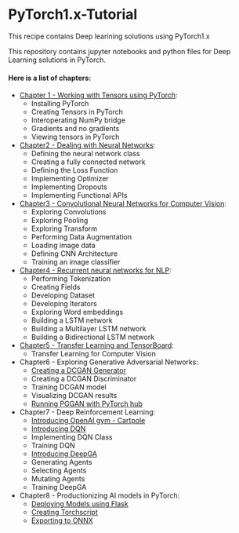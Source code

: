 # PyTorch1.x-Tutorial
This recipe contains Deep learining solutions using PyTorch1.x 

This repository contains jupyter notebooks and python files for Deep Learning solutions in PyTorch.

#### Here is a list of chapters:

* [Chapter 1 - Working with Tensors using PyTorch](Chapter1%20-%20Working%20with%20Tensors%20using%20PyTorch.ipynb):
    * Installing PyTorch
    * Creating Tensors in PyTorch
    * Interoperating NumPy bridge
    * Gradients and no gradients
    * Viewing tensors in PyTorch
* [Chapter2 - Dealing with Neural Networks](Chapter2%20-%20Dealing%20with%20Neural%20Networks.ipynb):
    * Defining the neural network class
    * Creating a fully connected network
    * Defining the Loss Function
    * Implementing Optimizer
    * Implementing Dropouts
    * Implementing Functional APIs
* [Chapter3 - Convolutional Neural Networks for Computer Vision](Chapter3%20-%20Convolutional%20Neural%20Networks%20for%20Computer%20Vision.ipynb):
    * Exploring Convolutions
    * Exploring Pooling
    * Exploring Transform
    * Performing Data Augmentation
    * Loading image data
    * Defining CNN Architecture
    * Training an image classifier
* [Chapter4 - Recurrent neural networks for NLP](Chapter4%20-%20Natural%20Language%20Processing%20Solutions.ipynb):
    * Performing Tokenization
    * Creating Fields
    * Developing Dataset
    * Developing Iterators
    * Exploring Word embeddings
    * Building a LSTM network
    * Building a Multilayer LSTM network
    * Building a Bidirectional LSTM network
* [Chapter5 - Transfer Learning and TensorBoard](Chapter5%20-%20Transfer%20Learning.ipynb):
    * Transfer Learning for Computer Vision
* Chapter6 - Exploring Generative Adversarial Networks:
    * [Creating a DCGAN Generator](Chapter6%20-%20Exploring%20Generative%20Adversarial%20Networks-Part1.ipynb)
    * Creating a DCGAN Discriminator
    * Training DCGAN model
    * Visualizing DCGAN results
    * [Running PGGAN with PyTorch hub](Chapter6%20-%20Exploring%20Generative%20Adversarial%20Networks-Part2.ipynb)
* Chapter7 - Deep Reinforcement Learning:
    * [Introducing OpenAI gym - Cartpole](Chapter7%20-%20Deep%20Reinforcement%20Learning.ipynb)
    * [Introducing DQN](Chapter7%20-%20Deep%20Reinforcement%20Learning-DQN.ipynb)
    * Implementing DQN Class
    * Training DQN
    * [Introducing DeepGA](Chapter7%20-%20Deep%20Reinforcement%20Learning-DGA.ipynb)
    * Generating Agents
    * Selecting Agents
    * Mutating Agents
    * Training DeepGA
* Chapter8 - Productionizing AI models in PyTorch:
    * [Deploying Models using Flask](Chapter8%20-%20Productionizing%20AI%20models%20in%20PyTorch)
    * [Creating Torchscript](Chapter8%20-%20Productionizing%20AI%20models%20in%20PyTorch-Torchscript.ipynb)
    * [Exporting to ONNX](Chapter8%20-%20Productionizing%20AI%20models%20in%20PyTorch-ONNX.ipynb)

